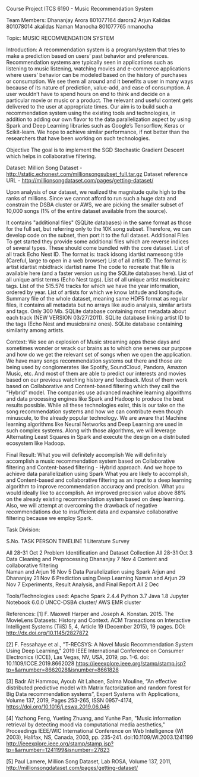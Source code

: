 Course Project ITCS 6190 - Music Recommendation System

Team Members:
Dhananjay Arora 801077164 darora2
Arjun Kalidas 801078014 akalidas
Naman Manocha 801077765 nmanocha

Topic: MUSIC RECOMMENDATION SYSTEM

Introduction:
A recommendation system is a program/system that tries to make a prediction based on users’ past behavior and preferences. Recommendation systems are typically seen in applications such as listening to music listening, watching movies and e-commerce applications where users’ behavior can be modeled based on the history of purchases or consumption. We see them all around and it benefits a user in many ways because of its nature of prediction, value-add, and ease of consumption. A user wouldn’t have to spend hours on end to think and decide on a particular movie or music or a product. The relevant and useful content gets delivered to the user at appropriate times. Our aim is to build such a recommendation system using the existing tools and technologies, in addition to adding our own flavor to the data parallelization aspect by using Spark and Deep Learning libraries such as Google’s Tensorflow, Keras or Scikit-learn. We hope to achieve similar performance, if not better than the researchers that have been working on such technologies.

Objective
The goal is to implement the SGD Stochastic Gradient Descent which helps in collaborative filtering. 



Dataset: 
Million Song Dataset - http://static.echonest.com/millionsongsubset_full.tar.gz
Dataset reference URL - http://millionsongdataset.com/pages/getting-dataset/

Upon analysis of our dataset, we realized the magnitude quite high to the ranks of millions. Since we cannot afford to run such a huge data and constrain the DSBA cluster or AWS, we are picking the smaller subset of 10,000 songs (1% of the entire dataset available from the source).

It contains "additional files" (SQLite databases) in the same format as those for the full set, but referring only to the 10K song subset. Therefore, we can develop code on the subset, then port it to the full dataset.
Additional Files
To get started they provide some additional files which are reverse indices of several types. These should come bundled with the core dataset.
List of all track Echo Nest ID. The format is: track id<SEP>song id<SEP>artist name<SEP>song title
(Careful, large to open in a web browser)
List of all artist ID. The format is: artist id<SEP>artist mbid<SEP>track id<SEP>artist name
The code to recreate that file is available here (and a faster version using the SQLite databases here).
List of all unique artist terms (Echo Nest tags).
List of all unique artist musicbrainz tags.
List of the 515.576 tracks for which we have the year information, ordered by year.
List of artists for which we know latitude and longitude.
Summary file of the whole dataset, meaning same HDF5 format as regular files, it contains all metadata but no arrays like audio analysis, similar artists and tags. Only 300 Mb.
SQLite database containing most metadata about each track (NEW VERSION 03/27/2011).
SQLite database linking artist ID to the tags (Echo Nest and musicbrainz ones).
SQLite database containing similarity among artists.

Context:
We see an explosion of Music streaming apps these days and sometimes wonder or wrack our brains as to which one serves our purpose and how do we get the relevant set of songs when we open the application. We have many songs recommendation systems out there and those are being used by conglomerates like Spotify, SoundCloud, Pandora, Amazon Music, etc. And most of them are able to predict our interests and movies based on our previous watching history and feedback. Most of them work based on Collaborative and Content-based filtering which they call the “Hybrid” model. The companies use advanced machine learning algorithms and data processing engines like Spark and Hadoop to produce the best results possible. While all these technologies exist, this is our take on the song recommendation systems and how we can contribute even though minuscule, to the already popular technology. We are aware that Machine learning algorithms like Neural Networks and Deep Learning are used in such complex systems. Along with those algorithms, we will leverage Alternating Least Squares in Spark and execute the design on a distributed ecosystem like Hadoop.

Final Result:
What you will definitely accomplish
We will definitely accomplish a music recommendation system based on Collaborative filtering and Content-based filtering - Hybrid approach. And we hope to achieve data parallelization using Spark
 What you are likely to accomplish, and 
Content-based and collaborative filtering as an input to a deep learning algorithm to improve recommendation accuracy and precision.
What you would ideally like to accomplish.
An improved precision value above 88% on the already existing recommendation system based on deep learning. Also, we will attempt at overcoming the drawback of negative recommendations due to insufficient data and expansive collaborative filtering because we employ Spark.

Task Division:

S.No.
TASK
PERSON
TIMELINE
1
Literature Survey



All
28-31 Oct
2
Problem Identification and Dataset Collection
All
28-31 Oct
3
Data Cleaning and Preprocessing
Dhananjay
7 Nov
4
Content and collaborative filtering  
Naman and Arjun
16 Nov
5
Data Parallelization using Spark
Arjun and Dhananjay
21 Nov
6
Prediction using Deep Learning 
Naman and Arjun
29 Nov
7
Experiments, Result Analysis, and Final Report 
All
2 Dec


Tools/Technologies used:
Apache Spark 2.4.4
Python 3.7
Java 1.8
Jupyter Notebook 6.0.0
UNCC-DSBA cluster/ AWS EMR cluster

References:
[1] F. Maxwell Harper and Joseph A. Konstan. 2015. The MovieLens Datasets: History and Context. ACM Transactions on Interactive Intelligent Systems (TiiS) 5, 4, Article 19 (December 2015), 19 pages. DOI: http://dx.doi.org/10.1145/2827872

[2] F. Fessahaye et al., "T-RECSYS: A Novel Music Recommendation System Using Deep Learning," 2019 IEEE International Conference on Consumer Electronics (ICCE), Las Vegas, NV, USA, 2019, pp. 1-6. doi: 10.1109/ICCE.2019.8662028
https://ieeexplore.ieee.org/stamp/stamp.jsp?tp=&arnumber=8662028&isnumber=8661828

[3] Badr Ait Hammou, Ayoub Ait Lahcen, Salma Mouline, “An effective distributed predictive model with Matrix factorization and random forest for Big Data recommendation systems”, Expert Systems with Applications, Volume 137, 2019, Pages 253-265, ISSN 0957-4174, https://doi.org/10.1016/j.eswa.2019.06.046

[4] Yazhong Feng, Yueting Zhuang, and Yunhe Pan, "Music information retrieval by detecting mood via computational media aesthetics," Proceedings IEEE/WIC International Conference on Web Intelligence (WI 2003), Halifax, NS, Canada, 2003, pp. 235-241. doi:10.1109/WI.2003.1241199
http://ieeexplore.ieee.org/stamp/stamp.jsp?tp=&arnumber=1241199&isnumber=27823

[5] Paul Lamere, Million Song Dataset, Lab ROSA, Volume 137, 2011, http://millionsongdataset.com/pages/getting-dataset/

